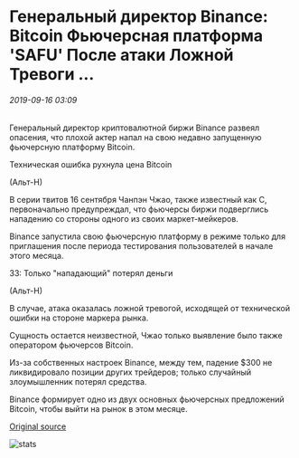 # Генеральный директор Binance: Bitcoin Фьючерсная платформа 'SAFU' После атаки Ложной Тревоги ...

###### 2019-09-16 03:09

Генеральный директор криптовалютной биржи Binance развеял опасения, что плохой актер напал на свою недавно запущенную фьючерсную платформу Bitcoin.

Техническая ошибка рухнула цена Bitcoin

(Альт-Н)

В серии твитов 16 сентября Чанпэн Чжао, также известный как C, первоначально предупреждал, что фьючерсы биржи подверглись нападению со стороны одного из своих маркет-мейкеров.

Binance запустила свою фьючерсную платформу в режиме только для приглашения после периода тестирования пользователей в начале этого месяца.

ЗЗ: Только "нападающий" потерял деньги

(Альт-Н)

В случае, атака оказалась ложной тревогой, исходящей от технической ошибки на стороне маркера рынка.

Сущность остается неизвестной, Чжао только выявление было также оператором фьючерсов Bitcoin.

Из-за собственных настроек Binance, между тем, падение $300 не ликвидировало позиции других трейдеров; только случайный злоумышленник потерял средства.

Binance формирует одно из двух основных фьючерсных предложений Bitcoin, чтобы выйти на рынок в этом месяце.

[Original source](https://cointelegraph.com/news/bitcoin-futures-platform-safu-after-false-alarm-attack-binance-ceo)

![stats](https://c.statcounter.com/11760860/0/a89fa40b/1/ "stats")